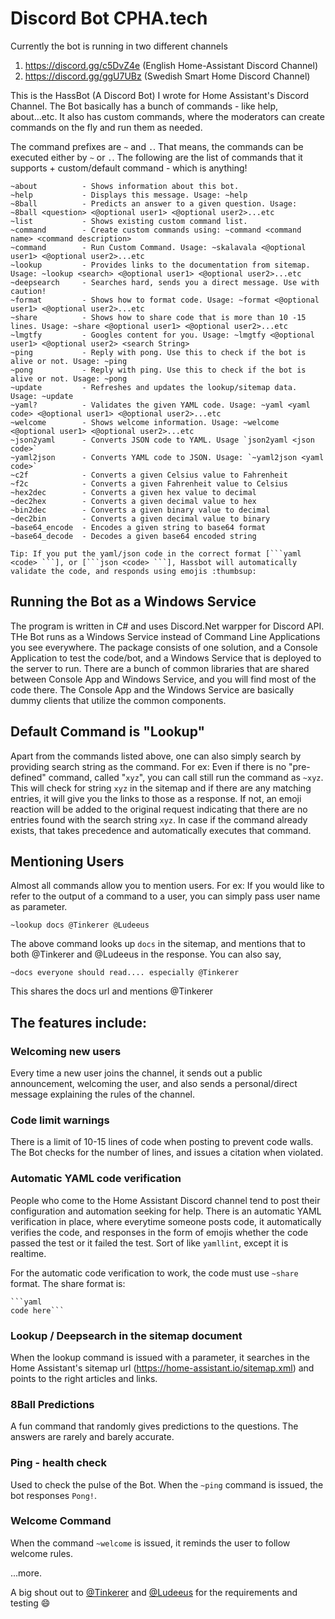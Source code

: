 # Discord Bot CPHA.tech

Currently the bot is running in two different channels 
1. https://discord.gg/c5DvZ4e (English Home-Assistant Discord Channel)
2. https://discord.gg/ggU7UBz (Swedish Smart Home Discord Channel)

This is the HassBot (A Discord Bot) I wrote for Home Assistant's Discord Channel. The Bot basically has a bunch of commands - like help, about...etc. It also has custom commands, where the moderators can create commands on the fly and run them as needed. 

The command prefixes are `~` and `.`. That means, the commands can be executed either by `~` or `.`. The following are the list of commands that it supports + custom/default command - which is anything!

```
~about          - Shows information about this bot.
~help           - Displays this message. Usage: ~help
~8ball          - Predicts an answer to a given question. Usage: ~8ball <question> <@optional user1> <@optional user2>...etc
~list           - Shows existing custom command list.
~command        - Create custom commands using: ~command <command name> <command description>
~command        - Run Custom Command. Usage: ~skalavala <@optional user1> <@optional user2>...etc
~lookup         - Provides links to the documentation from sitemap. Usage: ~lookup <search> <@optional user1> <@optional user2>...etc
~deepsearch     - Searches hard, sends you a direct message. Use with caution!
~format         - Shows how to format code. Usage: ~format <@optional user1> <@optional user2>...etc
~share          - Shows how to share code that is more than 10 -15 lines. Usage: ~share <@optional user1> <@optional user2>...etc
~lmgtfy         - Googles content for you. Usage: ~lmgtfy <@optional user1> <@optional user2> <search String>
~ping           - Reply with pong. Use this to check if the bot is alive or not. Usage: ~ping
~pong           - Reply with ping. Use this to check if the bot is alive or not. Usage: ~pong
~update         - Refreshes and updates the lookup/sitemap data. Usage: ~update
~yaml?          - Validates the given YAML code. Usage: ~yaml <yaml code> <@optional user1> <@optional user2>...etc
~welcome        - Shows welcome information. Usage: ~welcome <@optional user1> <@optional user2>...etc
~json2yaml      - Converts JSON code to YAML. Usage `json2yaml <json code>`
~yaml2json      - Converts YAML code to JSON. Usage: `~yaml2json <yaml code>`
~c2f            - Converts a given Celsius value to Fahrenheit
~f2c            - Converts a given Fahrenheit value to Celsius
~hex2dec        - Converts a given hex value to decimal
~dec2hex        - Converts a given decimal value to hex
~bin2dec        - Converts a given binary value to decimal
~dec2bin        - Converts a given decimal value to binary
~base64_encode  - Encodes a given string to base64 format
~base64_decode  - Decodes a given base64 encoded string

Tip: If you put the yaml/json code in the correct format [```yaml <code> ```], or [```json <code> ```], Hassbot will automatically validate the code, and responds using emojis :thumbsup:
```

## Running the Bot as a Windows Service
The program is written in C# and uses Discord.Net warpper for Discord API. THe Bot runs as a Windows Service instead of Command Line Applications you see everywhere. The package consists of one solution, and a Console Application to test the code/bot, and a Windows Service that is deployed to the server to run. There are a bunch of common libraries that are shared between Console App and Windows Service, and you will find most of the code there. The Console App and the Windows Service are basically dummy clients that utilize the common components.


## Default Command is "Lookup"

Apart from the commands listed above, one can also simply search by providing search string as the command. For ex: Even if there is no "pre-defined" command, called "`xyz`", you can call still run the command as `~xyz`. This will check for string `xyz` in the sitemap and if there are any matching entries, it will give you the links to those as a response. If not, an emoji reaction will be added to the original request indicating that there are no entries found with the search string `xyz`. In case if the command already exists, that takes precedence and automatically executes that command. 

## Mentioning Users

Almost all commands allow you to mention users. For ex: If you would like to refer to the output of a command to a user, you can simply pass user name as parameter.

```
~lookup docs @Tinkerer @Ludeeus
```

The above command looks up `docs` in the sitemap, and mentions that to both @Tinkerer and @Ludeeus in the response. You can also say,

```
~docs everyone should read.... especially @Tinkerer
```
This shares the docs url and mentions @Tinkerer


## The features include:

### Welcoming new users
Every time a new user joins the channel, it sends out a public announcement, welcoming the user, and also sends a personal/direct message explaining the rules of the channel.

### Code limit warnings
There is a limit of 10-15 lines of code when posting to prevent code walls. The Bot checks for the number of lines, and issues a citation when violated.

### Automatic YAML code verification
People who come to the Home Assistant Discord channel tend to post their configuration and automation seeking for help. There is an automatic YAML verification in place, where everytime someone posts code, it automatically verifies the code, and responses in the form of emojis whether the code passed the test or it failed the test. Sort of like `yamllint`, except it is realtime.

For the automatic code verification to work, the code must use `~share` format. The share format is:

```
```yaml
code here```
```

### Lookup / Deepsearch in the sitemap document
When the lookup command is issued with a parameter, it searches in the Home Assistant's sitemap url (https://home-assistant.io/sitemap.xml) and points to the right articles and links.

### 8Ball Predictions
A fun command that randomly gives predictions to the questions. The answers are rarely and barely accurate.

### Ping - health check
Used to check the pulse of the Bot. When the `~ping` command is issued, the bot responses `Pong!`.

### Welcome Command
When the command `~welcome` is issued, it reminds the user to follow welcome rules.

...more.

A big shout out to [@Tinkerer](https://github.com/DubhAd/Home-AssistantConfig/) and [@Ludeeus](https://github.com/ludeeus) for the requirements and testing :smile:
